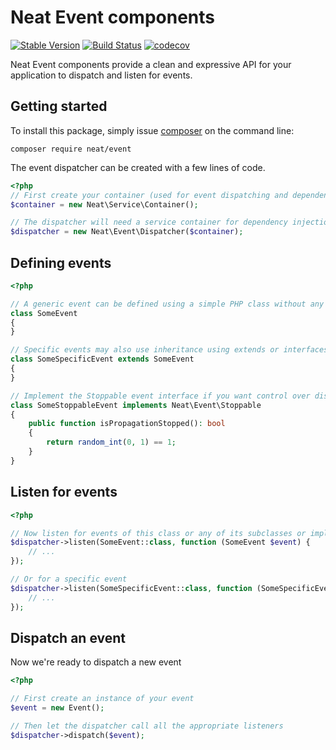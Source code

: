 Neat Event components
=======================
[![Stable Version](https://poser.pugx.org/neat/event/version)](https://packagist.org/packages/neat/event)
[![Build Status](https://travis-ci.org/neat-php/event.svg?branch=master)](https://travis-ci.org/neat-php/event)
[![codecov](https://codecov.io/gh/neat-php/event/branch/master/graph/badge.svg)](https://codecov.io/gh/neat-php/event)

Neat Event components provide a clean and expressive API for your application
to dispatch and listen for events.

Getting started
---------------
To install this package, simply issue [composer](https://getcomposer.org) on the
command line:
```
composer require neat/event
```

The event dispatcher can be created with a few lines of code.
```php
<?php
// First create your container (used for event dispatching and dependency injection)
$container = new Neat\Service\Container();

// The dispatcher will need a service container for dependency injection
$dispatcher = new Neat\Event\Dispatcher($container);
```

Defining events
---------------
```php
<?php

// A generic event can be defined using a simple PHP class without any members
class SomeEvent
{
}

// Specific events may also use inheritance using extends or interfaces
class SomeSpecificEvent extends SomeEvent
{
}

// Implement the Stoppable event interface if you want control over dispatching your event
class SomeStoppableEvent implements Neat\Event\Stoppable
{
    public function isPropagationStopped(): bool
    {
        return random_int(0, 1) == 1;
    }
}
```

Listen for events
-----------------
```php
<?php

// Now listen for events of this class or any of its subclasses or implementations
$dispatcher->listen(SomeEvent::class, function (SomeEvent $event) {
    // ...
});

// Or for a specific event
$dispatcher->listen(SomeSpecificEvent::class, function (SomeSpecificEvent $event) {
    // ...
});
```

Dispatch an event
-----------------
Now we're ready to dispatch a new event
```php
<?php

// First create an instance of your event
$event = new Event();

// Then let the dispatcher call all the appropriate listeners
$dispatcher->dispatch($event);
```
